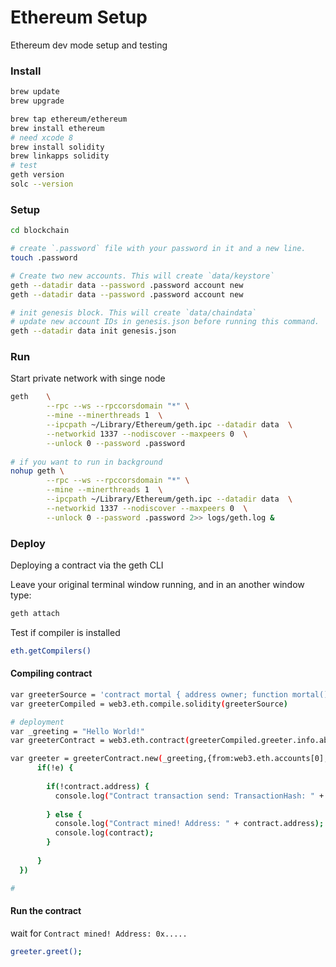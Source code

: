Ethereum Setup
==============
Ethereum dev mode setup and testing

### Install

```bash
brew update
brew upgrade

brew tap ethereum/ethereum
brew install ethereum
# need xcode 8
brew install solidity
brew linkapps solidity
# test 
geth version
solc --version
```

### Setup
```bash
cd blockchain

# create `.password` file with your password in it and a new line.
touch .password

# Create two new accounts. This will create `data/keystore`
geth --datadir data --password .password account new
geth --datadir data --password .password account new

# init genesis block. This will create `data/chaindata`
# update new account IDs in genesis.json before running this command.
geth --datadir data init genesis.json
```

### Run 
Start private network with singe node
```bash
geth    \
        --rpc --ws --rpccorsdomain "*" \
        --mine --minerthreads 1  \
        --ipcpath ~/Library/Ethereum/geth.ipc --datadir data  \
        --networkid 1337 --nodiscover --maxpeers 0  \
        --unlock 0 --password .password
        
# if you want to run in background
nohup geth \
        --rpc --ws --rpccorsdomain "*" \
        --mine --minerthreads 1  \
        --ipcpath ~/Library/Ethereum/geth.ipc --datadir data  \
        --networkid 1337 --nodiscover --maxpeers 0  \
        --unlock 0 --password .password 2>> logs/geth.log &
```

### Deploy
Deploying a contract via the geth CLI 
 
Leave your original terminal window running, and in an another window type:
```bash
geth attach 
```

Test if compiler is installed 
```bash
eth.getCompilers()
```

#### Compiling contract
```bash
var greeterSource = 'contract mortal { address owner; function mortal() { owner = msg.sender; } function kill() { if (msg.sender == owner) selfdestruct(owner); } } contract greeter is mortal { string greeting; function greeter(string _greeting) public { greeting = _greeting; } function greet() constant returns (string) { return greeting; } }'
var greeterCompiled = web3.eth.compile.solidity(greeterSource)

# deployment
var _greeting = "Hello World!"
var greeterContract = web3.eth.contract(greeterCompiled.greeter.info.abiDefinition);

var greeter = greeterContract.new(_greeting,{from:web3.eth.accounts[0], data: greeterCompiled.greeter.code, gas: 300000}, function(e, contract){
      if(!e) {
  
        if(!contract.address) {
          console.log("Contract transaction send: TransactionHash: " + contract.transactionHash + " waiting to be mined...");
  
        } else {
          console.log("Contract mined! Address: " + contract.address);
          console.log(contract);
        }
  
      }
  })

# 
``` 

#### Run the contract
wait for `Contract mined! Address: 0x.....`
```bash
greeter.greet();
``` 
 

